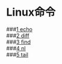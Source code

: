 # Linux命令

###[1 echo](https://lxbwolf.gitbooks.io/note_shell/content/echo.html)  
###[2 diff](https://lxbwolf.gitbooks.io/note_shell/content/diff.html)  
###[3 find](https://lxbwolf.gitbooks.io/note_shell/content/find.html)  
###[4 nl](https://lxbwolf.gitbooks.io/note_shell/content/nl.html)  
###[5 tail](https://lxbwolf.gitbooks.io/note_shell/content/tail.html)  
